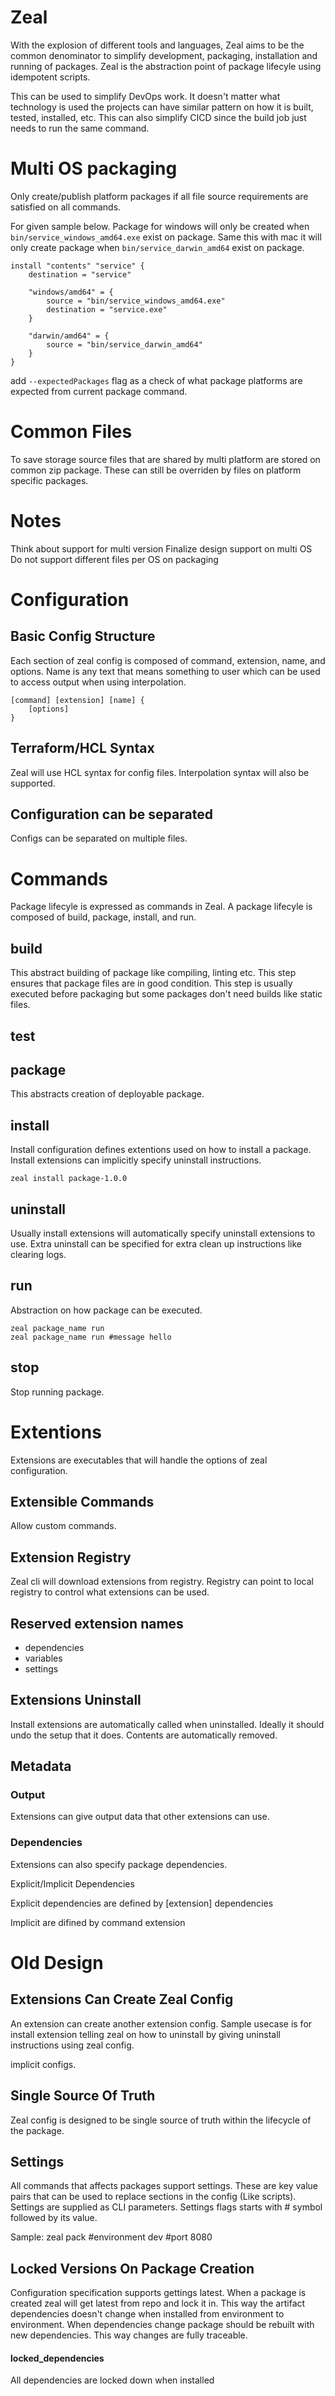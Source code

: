 Zeal
====

With the explosion of different tools and languages, Zeal aims to
be the common denominator to simplify development, packaging,
installation and running of packages. Zeal is the abstraction 
point of package lifecyle using idempotent scripts.

This can be used to simplify DevOps work. It doesn't matter
what technology is used the projects can have similar pattern on
how it is built, tested, installed, etc. This can also simplify
CICD since the build job just needs to run the same command.

# Multi OS packaging

Only create/publish platform packages if all file source requirements
are satisfied on all commands.

For given sample below. Package for windows will only
be created when `bin/service_windows_amd64.exe` exist on
package. Same this with mac it will only create package
when `bin/service_darwin_amd64` exist on package.

```
install "contents" "service" {
    destination = "service"

    "windows/amd64" = {
        source = "bin/service_windows_amd64.exe"
        destination = "service.exe"
    }
    
    "darwin/amd64" = {
        source = "bin/service_darwin_amd64"
    }
}
```

add `--expectedPackages` flag as a check of what package
platforms are expected from current package command.

# Common Files

To save storage source files that are shared by multi platform are
stored on common zip package. These can still be overriden by files
on platform specific packages.

# Notes

Think about support for multi version
Finalize design support on multi OS
Do not support different files per OS on packaging

# Configuration

## Basic Config Structure

Each section of zeal config is composed of command, extension,
name, and options. Name is any text that means something to user 
which can be used to access output when using interpolation.

```
[command] [extension] [name] {
    [options]
}
```

## Terraform/HCL Syntax

Zeal will use HCL syntax for config files. Interpolation syntax
will also be supported.

## Configuration can be separated

Configs can be separated on multiple files.

# Commands

Package lifecyle is expressed as commands in Zeal. A package
lifecyle is composed of build, package, install, and run.

## build

This abstract building of package like compiling, 
linting etc. This step ensures that package files are in good 
condition. This step is usually executed before packaging but
some packages don't need builds like static files.

## test

## package

This abstracts creation of deployable package.

## install

Install configuration defines extentions used on how to install
a package. Install extensions can implicitly specify uninstall
instructions.

```
zeal install package-1.0.0
```

## uninstall

Usually install extensions will automatically specify uninstall
extensions to use. Extra uninstall can be specified for extra
clean up instructions like clearing logs.

## run

Abstraction on how package can be executed.

```
zeal package_name run
zeal package_name run #message hello
```

## stop

Stop running package.

# Extentions

Extensions are executables that will handle the options 
of zeal configuration.

## Extensible Commands

Allow custom commands.

## Extension Registry

Zeal cli will download extensions from registry. Registry
can point to local registry to control what extensions can
be used.

## Reserved extension names

- dependencies
- variables
- settings

## Extensions Uninstall

Install extensions are automatically called when uninstalled.
Ideally it should undo the setup that it does. Contents are
automatically removed.

## Metadata

### Output

Extensions can give output data that other extensions can use.

### Dependencies

Extensions can also specify package dependencies.

Explicit/Implicit Dependencies

Explicit dependencies are defined by [extension] dependencies

Implicit are difined by command extension

# Old Design

## Extensions Can Create Zeal Config

An extension can create another extension config. Sample
usecase is for install extension telling zeal on how to
uninstall by giving uninstall instructions using zeal config.

implicit configs.

## Single Source Of Truth

Zeal config is designed to be single source of truth within the lifecycle of the package.

## Settings

All commands that affects packages support settings. These are key value pairs
that can be used to replace sections in the config (Like scripts). Settings are
supplied as CLI parameters. Settings flags starts with # symbol followed by its value.

Sample:
zeal pack #environment dev #port 8080

## Locked Versions On Package Creation

Configuration specification supports gettings latest. When a package is created zeal will
get latest from repo and lock it in. This way the artifact dependencies doesn't change
when installed from environment to environment. When dependencies change package should be rebuilt with new dependencies. This way changes are fully traceable.

#### locked_dependencies
All dependencies are locked down when installed 
